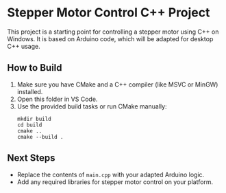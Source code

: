 # Stepper Motor Control C++ Project

This project is a starting point for controlling a stepper motor using C++ on Windows. It is based on Arduino code, which will be adapted for desktop C++ usage.

## How to Build

1. Make sure you have CMake and a C++ compiler (like MSVC or MinGW) installed.
2. Open this folder in VS Code.
3. Use the provided build tasks or run CMake manually:
   ```
   mkdir build
   cd build
   cmake ..
   cmake --build .
   ```

## Next Steps
- Replace the contents of `main.cpp` with your adapted Arduino logic.
- Add any required libraries for stepper motor control on your platform.
